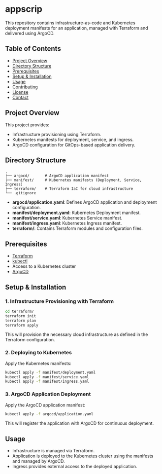 # appscrip

This repository contains infrastructure-as-code and Kubernetes deployment manifests for an application, managed with Terraform and delivered using ArgoCD.

## Table of Contents

- [Project Overview](#project-overview)
- [Directory Structure](#directory-structure)
- [Prerequisites](#prerequisites)
- [Setup & Installation](#setup--installation)
- [Usage](#usage)
- [Contributing](#contributing)
- [License](#license)
- [Contact](#contact)

## Project Overview

This project provides:
- Infrastructure provisioning using Terraform.
- Kubernetes manifests for deployment, service, and ingress.
- ArgoCD configuration for GitOps-based application delivery.

## Directory Structure

```
.
├── argocd/       # ArgoCD application manifest
├── manifest/     # Kubernetes manifests (Deployment, Service, Ingress)
├── terraform/    # Terraform IaC for cloud infrastructure
└── .gitignore
```

- **argocd/application.yaml**: Defines ArgoCD application and deployment configuration.
- **manifest/deployment.yaml**: Kubernetes Deployment manifest.
- **manifest/service.yaml**: Kubernetes Service manifest.
- **manifest/ingress.yaml**: Kubernetes Ingress manifest.
- **terraform/**: Contains Terraform modules and configuration files.

## Prerequisites

- [Terraform](https://www.terraform.io/downloads.html)
- [kubectl](https://kubernetes.io/docs/tasks/tools/)
- Access to a Kubernetes cluster
- [ArgoCD](https://argo-cd.readthedocs.io/en/stable/getting_started/)

## Setup & Installation

### 1. Infrastructure Provisioning with Terraform

```sh
cd terraform/
terraform init
terraform plan
terraform apply
```

This will provision the necessary cloud infrastructure as defined in the Terraform configuration.

### 2. Deploying to Kubernetes

Apply the Kubernetes manifests:

```sh
kubectl apply -f manifest/deployment.yaml
kubectl apply -f manifest/service.yaml
kubectl apply -f manifest/ingress.yaml
```

### 3. ArgoCD Application Deployment

Apply the ArgoCD application manifest:

```sh
kubectl apply -f argocd/application.yaml
```

This will register the application with ArgoCD for continuous deployment.

## Usage

- Infrastructure is managed via Terraform.
- Application is deployed to the Kubernetes cluster using the manifests and managed by ArgoCD.
- Ingress provides external access to the deployed application.


